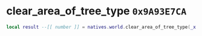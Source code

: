 # clear_area_of_tree_type `0x9A93E7CA`

```lua
local result --[[ number ]] = natives.world.clear_area_of_tree_type(_x --[[ number ]], _y --[[ number ]], _z --[[ number ]], _radius --[[ number ]], _unk4 --[[ integer ]])
```
